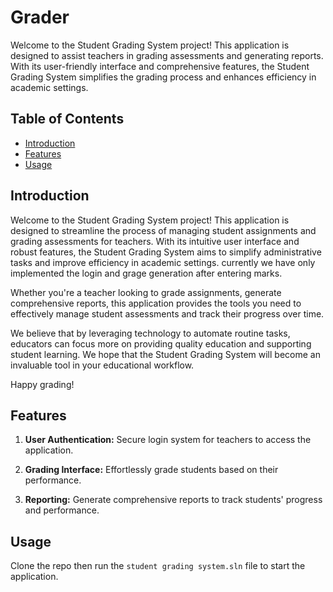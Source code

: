 # Grader

Welcome to the Student Grading System project! This application is designed to assist teachers in grading assessments and generating reports. With its user-friendly interface and comprehensive features, the Student Grading System simplifies the grading process and enhances efficiency in academic settings.

## Table of Contents

- [Introduction](#introduction)
- [Features](#features)
- [Usage](#usage)

## Introduction

Welcome to the Student Grading System project! This application is designed to streamline the process of managing student assignments and grading assessments for teachers. With its intuitive user interface and robust features, the Student Grading System aims to simplify administrative tasks and improve efficiency in academic settings. currently we have only implemented the login and grage generation after entering marks.

Whether you're a teacher looking to grade assignments, generate comprehensive reports, this application provides the tools you need to effectively manage student assessments and track their progress over time.

We believe that by leveraging technology to automate routine tasks, educators can focus more on providing quality education and supporting student learning. We hope that the Student Grading System will become an invaluable tool in your educational workflow.

Happy grading!

## Features

1. **User Authentication:**
   Secure login system for teachers to access the application.

3. **Grading Interface:**
   Effortlessly grade students based on their performance.

4. **Reporting:**
   Generate comprehensive reports to track students' progress and performance.

## Usage
Clone the repo then run the `student grading system.sln` file to start the application.
